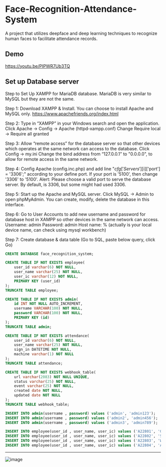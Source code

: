 # Face-Recognition-Attendance-System
A project that utilizes deepface and deep learning techniques to recognize human faces to facilitate attendance records.

## Demo

https://youtu.be/PIPWR7Ub3TQ


## Set up Database server
Step to Set Up XAMPP for MariaDB database. MariaDB is very similar to MySQL but they are not the same. 

Step 1: Download XAMPP & Install. You can choose to install Apache and MySQL only.
https://www.apachefriends.org/index.html   

Step 2: Type in “XAMPP” in your Windows search and open the application. 
Click Apache -> Config -> Apache (httpd-xampp.conf) 
Change Require local -> Require all granted
  
Step 3: Allow “remote access” for the database server so that other devices which operates at the same network can access to the database. 
Click Config -> my.ini
Change the bind address from “127.0.0.1” to "0.0.0.0", to allow for remote access in the same network. 
  
Step 4: Config Apache (config.inc.php) and add line "$cfg['Servers'][$i]['port'] = '3306';" according to your define port. If your port is '5100', then change '3306' to '5100'. Alert: Please choose a valid port to serve the database server. By default, is 3306, but some might had used 3306.
 
Step 5: Start up the Apache and MySQL server. Click MySQL -> Admin to open phpMyAdmin. You can create, modify, delete the database in this interface. 
   
Step 6: Go to User Accounts to add new username and password for database host in XAMPP so other devices in the same network can access.
Username: admin
Password: admin
Host name: % (actually is your local device name, can check using mysql workbench)

Step 7: Create database & data table (Go to SQL, paste below query, click Go)

```sql
CREATE DATABASE face_recognition_system;

CREATE TABLE IF NOT EXISTS employee(
	user_id varchar(6) NOT NULL, 
	user_name varchar(25) NOT NULL, 
	user_ic varchar(12) NOT NULL,
	PRIMARY KEY (user_id)
);
TRUNCATE TABLE employee;

CREATE TABLE IF NOT EXISTS admin(
	id INT NOT NULL AUTO_INCREMENT,
	username VARCHAR(100) NOT NULL, 
	password VARCHAR(100) NOT NULL, 
	PRIMARY KEY (id)
);
TRUNCATE TABLE admin;

CREATE TABLE IF NOT EXISTS attendance(
	user_id varchar(6) NOT NULL, 
	user_name varchar(25) NOT NULL, 
	sign_in DATETIME NOT NULL,
	machine varchar(1) NOT NULL
);
TRUNCATE TABLE attendance;

CREATE TABLE IF NOT EXISTS webhook_table(
	url varchar(2083) NOT NULL UNIQUE, 
	status varchar(25) NOT NULL, 
	event varchar(25) NOT NULL,
	created date NOT NULL,
	updated date NOT NULL
);
TRUNCATE TABLE webhook_table;

INSERT INTO admin(username , password) values ('admin', 'admin123');
INSERT INTO admin(username , password) values ('admin2', 'admin456');
INSERT INTO admin(username , password) values ('admin3', 'admin789');

INSERT INTO employee(user_id , user_name, user_ic) values ('A22801', 'GAN JOO HAN', '123456789012');
INSERT INTO employee(user_id , user_name, user_ic) values ('A22802', 'SON HEUNG-MIN', '940424040023');
INSERT INTO employee(user_id , user_name, user_ic) values ('A22803', 'WANG JUN KAI', '991011037891');
INSERT INTO employee(user_id , user_name, user_ic) values ('A22804', 'ARTETA', '740425090231');
```

***   

![image](https://user-images.githubusercontent.com/57710546/198935580-0bfd3fae-b1f6-4edd-9510-9608b5b5d78a.png)
